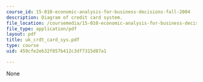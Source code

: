 ```yaml
---
course_id: 15-010-economic-analysis-for-business-decisions-fall-2004
description: Diagram of credit card system.
file_location: /coursemedia/15-010-economic-analysis-for-business-decisions-fall-2004/459cfe2eb32f857b412c3df7315d87a1_uk_crdt_card_sys.pdf
file_type: application/pdf
layout: pdf
title: uk_crdt_card_sys.pdf
type: course
uid: 459cfe2eb32f857b412c3df7315d87a1

---
```

None